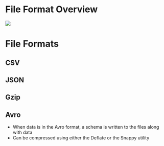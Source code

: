 # File Format Overview

![](https://github.com/JonmarCorpuz/SecondBrain/blob/main/Assets/Whitespace.png)

# File Formats

## CSV

## JSON

## Gzip

## Avro

* When data is in the Avro format, a schema is written to the files along with data
* Can be compressed using either the Deflate or the Snappy utility
